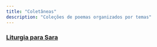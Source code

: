 ```yaml
---
title: "Coletâneas"
description: "Coleções de poemas organizados por temas"
---
```


<!-- template for collections -->

<div class="collections-list">
  <div class="collection-item">
    <h3><a href="liturgia-para-Sara/">Liturgia para Sara</a></h3>    
  </div>
  
<!--  <div class="collection-item">
    <h3><a href="natureza/">Natureza</a></h3>
    <p>Reflexões poéticas sobre a natureza e seus elementos.</p>
  </div>
  
  <div class="collection-item">
    <h3><a href="tempo/">Tempo</a></h3>
    <p>Versos sobre a passagem do tempo e memórias.</p>
  </div>
</div> -->